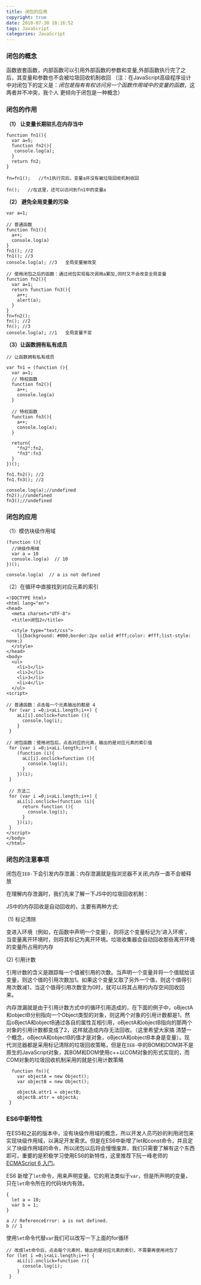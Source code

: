 ```yaml
---
title: 闭包的应用
copyright: true
date: 2018-07-30 18:16:52
tags: JavaScript
categories: JavaScript
---
```


### 闭包的概念

函数嵌套函数，内部函数可以引用外部函数的参数和变量,外部函数执行完了之后，其变量和参数也不会被垃圾回收机制收回 （注：在JavaScript高级程序设计中对闭包下的定义是：*闭包是指有有权访问另一个函数作用域中的变量的函数*，这两者并不冲突，我个人 更倾向于闭包是一种概念）

### 闭包的作用 

**（1） 让变量长期驻扎在内存当中**

```
function fn1(){
  var a=5;
  function fn2(){
   console.log(a);
  }
  return fn2;
}

fn=fn1();	//fn1执行完后，变量a并没有被垃圾回收机制收回

fn();	//在这里，还可以访问到fn1中的变量a
```

**（2） 避免全局变量的污染**

```
var a=1;

// 普通函数
function fn1(){
  a++;
  console.log(a)
}
fn1(); //2
fn1(); //3
console.log(a); //3   全局变量被改变
 
// 使用闭包之后的函数：通过闭包实现每次调用a累加,同时又不会改变全局变量
function fn2(){
  var a=1;
  return function fn3(){
    a++;
    alert(a);
  }
}
fn=fn2();
fn(); //2
fn(); //3
console.log(a); //1   全局变量不变

```

**（3）让函数拥有私有成员**

```
// 让函数拥有私有成员

var fn1 = (function (){
  var a=1;
  // 特权函数
  function fn2(){
    a++;
    console.log(a)
  }

  // 特权函数
  function fn3(){
    a++;
    console.log(a);
  }
  
  return{
    "fn2":fn2,
    "fn3":fn3
  }
})();

fn1.fn2(); //2
fn1.fn3(); //2

console.log(a);//undefined
fn2();//undefined
fn3();//undefined
```

### 闭包的应用 

（1）模仿块级作用域

```
(function (){
  //块级作用域
  var a = 10
  console.log(a)  // 10
})();

console.log(a)  // a is not defined
```

（2）在循环中直接找到对应元素的索引 

```
<!DOCTYPE html>
<html lang="en">
<head>
  <meta charset="UTF-8">
  <title>闭包2</title>

  <style type="text/css">
    li{background: #000;border:2px solid #fff;color: #fff;list-style: none;}
  </style>
</head>
<body>
  <ul>
    <li>1</li>
    <li>2</li>
    <li>3</li>
    <li>4</li>
  </ul>
<script>

// 普通函数：点击每一个元素输出的都是 4
 for (var i =0;i<aLi.length;i++) {
    aLi[i].onclick=function (){
      console.log(i);
    }
 }

// 闭包函数：使用闭包后，点击对应的元素，输出的是对应元素的索引值
 for (var i =0;i<aLi.length;i++) {
    (function (i){
      aLi[i].onclick=function (){
        console.log(i);
      }
    })(i);
 }

 // 方法二
 for (var i =0;i<aLi.length;i++) {
    aLi[i].onclick=(function (i){
      return function (){
        console.log(i);
      }
    })(i);
 }
</script>
</body>
</html>
```

### 闭包的注意事项

  闭包在`IE8-`下会引发内存泄漏：内存泄漏就是指浏览器不关闭,内存一直不会被释放

  在理解内存泄漏时，我们先来了解一下JS中的垃圾回收机制：

  JS中的内存回收是自动回收的，主要有两种方式:

​    (1) 标记清除

​      变进入环境（例如，在函数中声明一个变量），则将这个变量标记为'进入环境'，当变量离开环境时，则将其标记为离开环境。垃圾收集器会自动回收那些离开环境的变量所占用的内存

   (2) 引用计数

​      引用计数的含义是跟踪每一个值被引用的次数。当声明一个变量并将一个值赋给该变量，则这个值的引用次数加1。如果这个变量又取了另外一个值，则这个值得引用次数减1，当这个值得引用次数变为0时，就可以将其占用的内存空间回收回来。

​	内存泄漏就是由于引用计数方式中的循环引用造成的，在下面的例子中，oBjectA和objectB分别指向一个Object类型的对象，则这两个对象的引用计数都是1，然后oBjectA和objectB通过各自的属性互相引用，oBjectA和objectB指向的那两个对象的引用计数都变成了2，这样就造成内存无法回收。（这里希望大家搞 清楚一个概念，oBjectA和objectB的值才是对象，oBjectA和objectB本身是变量）。现代浏览器都是采用标记清除的垃圾回收策略，但是在`IE8-`中的BOM和DOM并不是原生的JavaScript对象，其BOM和DOM使用c++以COM对象的形式实现的，而COM对象的垃圾回收机制采用的就是引用计数策略

```
  function fn(){
    var objectA = new Object();
    var objectB = new Object();
    
    objectA.attr1 = objectB;
    objectB.attr = objectA;
 }
```

### ES6中新特性

在ES5和之前的版本中，没有块级作用域的概念，所以开发人员巧妙的利用闭包来实现块级作用域，以满足开发需求。但是在ES6中新增了let和const命令，并且定义了块级作用域的命令，所以闭包以后将会慢慢废弃，我们只需要了解有这个东西即可，重要的是积极学习使用ES6的新特性，这里推荐下阮一峰老师的[ECMAScript 6 入门](http://es6.ruanyifeng.com/)。

ES6 新增了`let`命令，用来声明变量。它的用法类似于`var`，但是所声明的变量，只在`let`命令所在的代码块内有效。 

```
{
  let a = 10;
  var b = 1;
}

a // ReferenceError: a is not defined.
b // 1
```

使用`let`命令代替`var`我们可以改写一下上面的for循环

```
// 改成let命令后，点击每个元素时，输出的是对应元素的索引，不需要再使用闭包了
for (let i =0;i<aLi.length;i++) {
    aLi[i].onclick=function (){
      console.log(i);
    }
 }
```